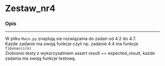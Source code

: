 
# Zestaw_nr4

### Opis

---
W pliku `Main.py` znajdują sie rozwiązania do zadań od 4.2 do 4.7. <br>
Każde zadanie ma swoją funkcje czyli np. zadanie 4.4 ma funkcje `fibonacci(n)` <br>
Zrobionio testy z wykorzysatniem assert result == expected_result, każde zadania ma swoją funkcje testową.   
